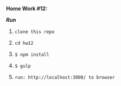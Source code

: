 **Home Work #12:**

**_Run_**
1. `clone this repo`

2. `cd hw12`

3. `$ npm install`

4. `$ gulp`

5. `run: http://localhost:3000/ to browser`